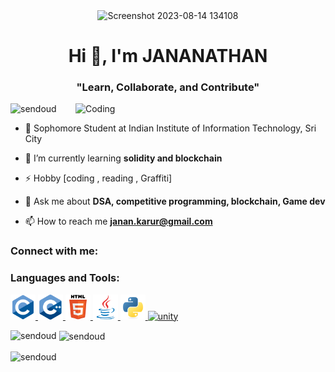 

<div align="center">
<img alt="Screenshot 2023-08-14 134108" src="https://cdn.discordapp.com/attachments/1071307727848095905/1154802132948619414/WhatsApp_Image_2023-09-22_at_19.50.51.jpg">
</div>

<h1 align="center">Hi 👋, I'm JANANATHAN</h1>
<h3 align="center">"Learn, Collaborate, and Contribute"</h3>

<img align="right" alt="Coding" width="400" src="[https://tenor.com/view/hello-world-gif-18564330](https://www.google.com/url?sa=i&url=https%3A%2F%2Ftenor.com%2Fsearch%2Fhello-world-gifs&psig=AOvVaw3qxhSIQcRrRhadc6oLrVlO&ust=1695609866907000&source=images&cd=vfe&opi=89978449&ved=0CBAQjRxqFwoTCNjSqpKdwoEDFQAAAAAdAAAAABAD)">

<p align="left"> <img src="https://komarev.com/ghpvc/?username=sendoud&label=Profile%20views&color=0e75b6&style=flat" alt="sendoud" /> </p>

- 🔭 Sophomore Student at Indian Institute of Information Technology, Sri City

- 🌱 I’m currently learning **solidity and blockchain**

- ⚡ Hobby [coding , reading , Graffiti]

- 💬 Ask me about **DSA, competitive programming, blockchain, Game dev**

- 📫 How to reach me **janan.karur@gmail.com**

<h3 align="left">Connect with me:</h3>
<p align="left">
</p>

<h3 align="left">Languages and Tools:</h3>
<p align="left"> <a href="https://www.cprogramming.com/" target="_blank" rel="noreferrer"> <img src="https://raw.githubusercontent.com/devicons/devicon/master/icons/c/c-original.svg" alt="c" width="40" height="40"/> </a> <a href="https://www.w3schools.com/cpp/" target="_blank" rel="noreferrer"> <img src="https://raw.githubusercontent.com/devicons/devicon/master/icons/cplusplus/cplusplus-original.svg" alt="cplusplus" width="40" height="40"/> </a> <a href="https://www.w3.org/html/" target="_blank" rel="noreferrer"> <img src="https://raw.githubusercontent.com/devicons/devicon/master/icons/html5/html5-original-wordmark.svg" alt="html5" width="40" height="40"/> </a> <a href="https://www.java.com" target="_blank" rel="noreferrer"> <img src="https://raw.githubusercontent.com/devicons/devicon/master/icons/java/java-original.svg" alt="java" width="40" height="40"/> </a> <a href="https://www.python.org" target="_blank" rel="noreferrer"> <img src="https://raw.githubusercontent.com/devicons/devicon/master/icons/python/python-original.svg" alt="python" width="40" height="40"/> </a> <a href="https://unity.com/" target="_blank" rel="noreferrer"> <img src="https://www.vectorlogo.zone/logos/unity3d/unity3d-icon.svg" alt="unity" width="40" height="40"/> </a> </p>

<p><img align="left" src="https://github-readme-stats.vercel.app/api/top-langs?username=sendoud&show_icons=true&locale=en&layout=compact" alt="sendoud" /></p>

<p>&nbsp;<img align="center" src="https://github-readme-stats.vercel.app/api?username=sendoud&show_icons=true&locale=en" alt="sendoud" /></p>

<p><img align="center" src="https://github-readme-streak-stats.herokuapp.com/?user=sendoud&" alt="sendoud" /></p>
